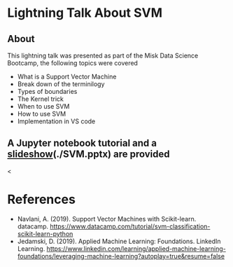 # Lightning Talk About SVM
## About
This lightning talk was presented as part of the Misk Data Science Bootcamp, the following topics were covered
- What is a Support Vector Machine
- Break down of the terminilogy
- Types of boundaries
- The Kernel trick
- When to use SVM
- How to use SVM
- Implementation in VS code
## A Jupyter notebook tutorial and a <a href="https://jainlo.github.io/lightning_talk_svm">slideshow</a>(./SVM.pptx) are provided 
<
# References
- Navlani, A. (2019). Support Vector Machines with Scikit-learn. datacamp. https://www.datacamp.com/tutorial/svm-classification-scikit-learn-python
- Jedamski, D. (2019). Applied Machine Learning: Foundations. LinkedIn Learning. https://www.linkedin.com/learning/applied-machine-learning-foundations/leveraging-machine-learning?autoplay=true&resume=false 